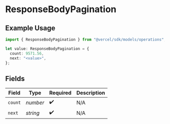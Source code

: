 # ResponseBodyPagination

## Example Usage

```typescript
import { ResponseBodyPagination } from "@vercel/sdk/models/operations";

let value: ResponseBodyPagination = {
  count: 9571.56,
  next: "<value>",
};
```

## Fields

| Field              | Type               | Required           | Description        |
| ------------------ | ------------------ | ------------------ | ------------------ |
| `count`            | *number*           | :heavy_check_mark: | N/A                |
| `next`             | *string*           | :heavy_check_mark: | N/A                |